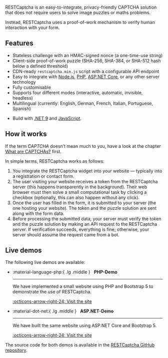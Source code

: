 RESTCaptcha is an easy-to-integrate, privacy-friendly CAPTCHA solution that does not require users to solve image puzzles or maths problems.

Instead, RESTCaptcha uses a proof-of-work mechanism to verify human interaction with your form.

## Features

* Stateless challenge with an HMAC-signed nonce (a one-time-use string)
* Client-side proof-of-work puzzle (SHA-256, SHA-384, or SHA-512 hash below a defined threshold)
* CDN-ready `restcaptcha.min.js` script with a configurable API endpoint
* Easy to integrate with [Node.js](https://nodejs.org/), [PHP](https://www.php.net/), [ASP.NET Core](https://dotnet.microsoft.com/apps/aspnet), or any other server technology
* Fully customisable
* Supports four different modes (interactive, automatic, invisible, headless)
* Multilingual (currently: English, German, French, Italian, Portuguese, Spanish)
+ Build with [.NET 9](https://dotnet.microsoft.com/) and [JavaScript](https://developer.mozilla.org/docs/Web/JavaScript).

## How it works

If the term *CAPTCHA* doesn’t mean much to you, have a look at the chapter [What are CAPTCHAs?](captcha.md) first.

In simple terms, RESTCaptcha works as follows:

1. You integrate the RESTCaptcha widget into your website — typically into a registration or contact form.
2. The user visiting your website receives a token from the RESTCaptcha server (this happens transparently in the background). Their web browser must then solve a small computational task by clicking a checkbox (optionally, this can also happen without any click).
3. Once the user has filled in the form, it is submitted to your server (the one hosting your website). The token and the puzzle solution are sent along with the form data.
4. Before processing the submitted data, your server must verify the token and the puzzle solution by making an API request to the RESTCaptcha server. If verification succeeds, everything is fine; otherwise, your server should assume the request came from a bot.

## Live demos

The following live demos are available:

<div class="grid cards" markdown>

-   :material-language-php:{ .lg .middle } &nbsp;
    __PHP-Demo__

    ---

    We have implemented a small website using PHP and Bootstrap 5 to demonstrate the use of RESTCaptcha.

    [:octicons-arrow-right-24: Visit the site](https://php-demo.restcaptcha.openpotato.org/)

-   :material-dot-net:{ .lg .middle } &nbsp;
    __ASP\.NET-Demo__

    ---

    We have built the same website using ASP.NET Core and Bootstrap 5.

    [:octicons-arrow-right-24: Visit the site](https://dotnet-demo.restcaptcha.openpotato.org/)

</div>

The source code for both demos is available in the [RESTCaptcha GitHub repository](https://github.com/openpotato/restcaptcha).
